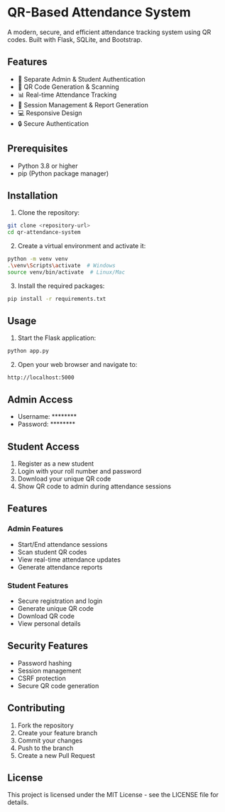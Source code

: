 # QR-Based Attendance System

A modern, secure, and efficient attendance tracking system using QR codes. Built with Flask, SQLite, and Bootstrap.

## Features

- 🔐 Separate Admin & Student Authentication
- 📱 QR Code Generation & Scanning
- 📊 Real-time Attendance Tracking
- 📑 Session Management & Report Generation
- 💻 Responsive Design
- 🔒 Secure Authentication

## Prerequisites

- Python 3.8 or higher
- pip (Python package manager)

## Installation

1. Clone the repository:
```bash
git clone <repository-url>
cd qr-attendance-system
```

2. Create a virtual environment and activate it:
```bash
python -m venv venv
.\venv\Scripts\activate  # Windows
source venv/bin/activate  # Linux/Mac
```

3. Install the required packages:
```bash
pip install -r requirements.txt
```

## Usage

1. Start the Flask application:
```bash
python app.py
```

2. Open your web browser and navigate to:
```
http://localhost:5000
```

## Admin Access

- Username: ********
- Password: ********


## Student Access

1. Register as a new student
2. Login with your roll number and password
3. Download your unique QR code
4. Show QR code to admin during attendance sessions

## Features

### Admin Features
- Start/End attendance sessions
- Scan student QR codes
- View real-time attendance updates
- Generate attendance reports

### Student Features
- Secure registration and login
- Generate unique QR code
- Download QR code
- View personal details

## Security Features

- Password hashing
- Session management
- CSRF protection
- Secure QR code generation

## Contributing

1. Fork the repository
2. Create your feature branch
3. Commit your changes
4. Push to the branch
5. Create a new Pull Request

## License

This project is licensed under the MIT License - see the LICENSE file for details.
